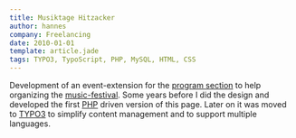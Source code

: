 ```yaml
---   
title: Musiktage Hitzacker
author: hannes
company: Freelancing
date: 2010-01-01
template: article.jade
tags: TYPO3, TypoScript, PHP, MySQL, HTML, CSS
---
```


Development of an event-extension for the [program section][1] to help organizing the [music-festival][2].
Some years before I did the design and developed the first [PHP][3] driven version of this page. Later on it was moved to [TYPO3][4] to simplify content management and to support multiple languages.

[1]: http://musiktage-hitzacker.de/programm
[2]: http://musiktage-hitzacker.de
[3]: http://php.net
[4]: http://typo3.org
